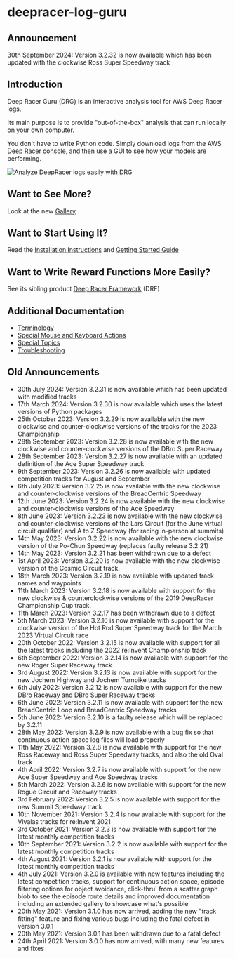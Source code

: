 # deepracer-log-guru

## Announcement

30th September 2024: Version 3.2.32 is now available which has been updated with the clockwise Ross Super Speedway track

## Introduction

Deep Racer Guru (DRG) is an interactive analysis tool for AWS Deep Racer logs.

Its main purpose is to provide "out-of-the-box" analysis that can run locally on your own computer.

You don't have to write Python code. Simply download logs from the AWS Deep Racer console, and then use a GUI to see how your models are performing.

![Analyze DeepRacer logs easily with DRG](docs/pictures/gallery_v3/collage.png)

## Want to See More?

Look at the new [Gallery](docs/gallery.md)

## Want to Start Using It?

Read the [Installation Instructions](docs/installation.md) and [Getting Started Guide](docs/getting_started.md)

## Want to Write Reward Functions More Easily?

See its sibling product [Deep Racer Framework](https://github.com/dmh23/deep_racer_framework) (DRF)

## Additional Documentation

* [Terminology](docs/terminology.md)
* [Special Mouse and Keyboard Actions](docs/mouse_and_keyboard.md)
* [Special Topics](docs/special_topics.md)
* [Troubleshooting](docs/trouble_shooting.md)

## Old Announcements
* 30th July 2024: Version 3.2.31 is now available which has been updated with modified tracks
* 17th March 2024: Version 3.2.30 is now available which uses the latest versions of Python packages
* 25th October 2023: Version 3.2.29 is now available with the new clockwise and counter-clockwise versions of the tracks for the 2023 Championship
* 28th September 2023: Version 3.2.28 is now available with the new clockwise and counter-clockwise versions of the DBro Super Raceway
* 28th September 2023: Version 3.2.27 is now available with an updated definition of the Ace Super Speedway track
* 9th September 2023: Version 3.2.26 is now available with updated competition tracks for August and September
* 6th July 2023: Version 3.2.25 is now available with the new clockwise and counter-clockwise versions of the BreadCentric Speedway
* 12th June 2023: Version 3.2.24 is now available with the new clockwise and counter-clockwise versions of the Ace Speedway
* 8th June 2023: Version 3.2.23 is now available with the new clockwise and counter-clockwise versions of the Lars Circuit (for the June virtual circuit qualifier) and A to Z Speedway (for racing in-person at summits)
* 14th May 2023: Version 3.2.22 is now available with the new clockwise version of the Po-Chun Speedway (replaces faulty release 3.2.21)
* 14th May 2023: Version 3.2.21 has been withdrawn due to a defect
* 1st April 2023: Version 3.2.20 is now available with the new clockwise version of the Cosmic Circuit track.
* 18th March 2023: Version 3.2.19 is now available with updated track names and waypoints
* 11th March 2023: Version 3.2.18 is now available with support for the new clockwise & counterclockwise versions of the 2019 DeepRacer Championship Cup track.
* 11th March 2023: Version 3.2.17 has been withdrawn due to a defect
* 5th March 2023: Version 3.2.16 is now available with support for the clockwise version of the Hot Rod Super Speedway track for the March 2023 Virtual Circuit race
* 20th October 2022: Version 3.2.15 is now available with support for all the latest tracks including the 2022 re:Invent Championship track
* 6th September 2022: Version 3.2.14 is now available with support for the new Roger Super Raceway track
* 3rd August 2022: Version 3.2.13 is now available with support for the new Jochem Highway and Jochem Turnpike tracks
* 6th July 2022: Version 3.2.12 is now available with support for the new DBro Raceway and DBro Super Raceway tracks
* 6th June 2022: Version 3.2.11 is now available with support for the new BreadCentric Loop and BreadCentric Speedway tracks
* 5th June 2022: Version 3.2.10 is a faulty release which will be replaced by 3.2.11
* 28th May 2022: Version 3.2.9 is now available with a bug fix so that continuous action space log files will load properly
* 11th May 2022: Version 3.2.8 is now available with support for the new Ross Raceway and Ross Super Speedway tracks, and also the old Oval track
* 4th April 2022: Version 3.2.7 is now available with support for the new Ace Super Speedway and Ace Speedway tracks
* 5th March 2022: Version 3.2.6 is now available with support for the new Rogue Circuit and Raceway tracks
* 3rd February 2022: Version 3.2.5 is now available with support for the new Summit Speedway track
* 10th November 2021: Version 3.2.4 is now available with support for the Vivalas tracks for re:Invent 2021
* 3rd October 2021: Version 3.2.3 is now available with support for the latest monthly competition tracks
* 10th September 2021: Version 3.2.2 is now available with support for the latest monthly competition tracks
* 4th August 2021: Version 3.2.1 is now available with support for the latest monthly competition tracks
* 4th July 2021: Version 3.2.0 is available with new features including the latest competition tracks, support for continuous action space, episode filtering options for object avoidance, click-thru' from a scatter graph blob to see the episode route details and improved documentation including an extended gallery to showcase what's possible
* 20th May 2021: Version 3.1.0 has now arrived, adding the new "track fitting" feature and fixing various bugs including the fatal defect in version 3.0.1
* 20th May 2021: Version 3.0.1 has been withdrawn due to a fatal defect
* 24th April 2021: Version 3.0.0 has now arrived, with many new features and fixes




